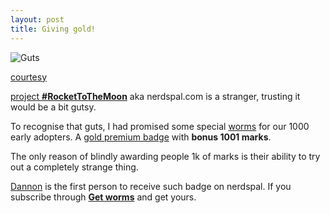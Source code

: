 ```yaml
---
layout: post
title: Giving gold!
---
```


![Guts](http://si.wsj.net/public/resources/images/ON-BC597_GoldBu_G_20131031143033.jpg)

[courtesy](http://www.barrons.com/articles/8-reasons-to-take-a-new-shine-to-gold-1433486428)

[project **#RocketToTheMoon**](https://nerdspal.com) aka nerdspal.com is a stranger, trusting it would be a bit gutsy. 

To recognise that guts, I had promised some special [worms](http://getworm.com/startup/nerdspal/) for our 1000 early adopters. A [gold premium badge](http://blogx.nerdspal.com/go-premium/) with **bonus 1001 marks**.

The only reason of blindly awarding people 1k of marks is their ability to try out a completely strange thing. 

[Dannon](https://nerdspal.com/Account/Profile/54/dannonl) is the first person to receive such badge on nerdspal. If you subscribe through [**Get worms**](http://getworm.com/startup/nerdspal/) and get yours.

